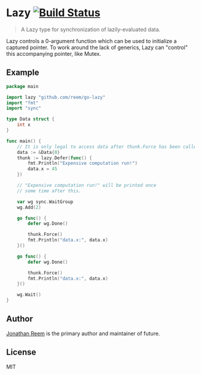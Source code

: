 # Lazy [![Build Status](https://travis-ci.org/reem/go-future.svg?branch=master)](https://travis-ci.org/reem/go-future)

> A Lazy type for synchronization of lazily-evaluated data.

Lazy controls a 0-argument function which can be used to initialize a
captured pointer. To work around the lack of generics, Lazy can "control"
this accompanying pointer, like Mutex.

## Example

```go
package main

import lazy "github.com/reem/go-lazy"
import "fmt"
import "sync"

type Data struct {
    int x
}

func main() {
    // It is only legal to access data after thunk.Force has been called.
    data := &Data{0}
    thunk := lazy.Defer(func() {
        fmt.Println("Expensive computation run!")
        data.x = 45
    })

    // "Expensive computation run!" will be printed once
    // some time after this.

    var wg sync.WaitGroup
    wg.Add(2)

    go func() {
        defer wg.Done()

        thunk.Force()
        fmt.Println("data.x:", data.x)
    }()

    go func() {
        defer wg.Done()

        thunk.Force()
        fmt.Println("data.x:", data.x)
    }()

    wg.Wait()
}
```

## Author

[Jonathan Reem](https://medium.com/@jreem) is the primary author and maintainer of future.

## License

MIT

